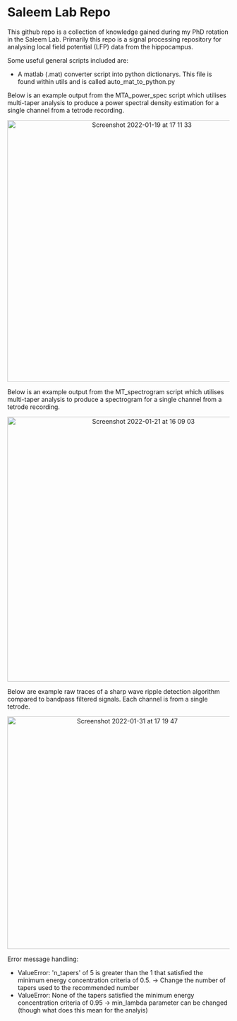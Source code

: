 # Saleem Lab Repo

This github repo is a collection of knowledge gained during my PhD rotation in the Saleem Lab. Primarily this repo is a signal processing repository for analysing local field potential (LFP) data from the hippocampus.

Some useful general scripts included are:
+ A matlab (.mat) converter script into python dictionarys. This file is found within utils and is called auto_mat_to_python.py

Below is an example output from the MTA_power_spec script which utilises multi-taper analysis to produce a power spectral density estimation for a single channel from a tetrode recording.

<p align="center">
  <img width="594" alt="Screenshot 2022-01-19 at 17 11 33" src="https://user-images.githubusercontent.com/22481774/150185078-69f7e938-2b90-4b9a-908c-fb21c8ac0793.png">
</p>

Below is an example output from the MT_spectrogram script which utilises multi-taper analysis to produce a spectrogram for a single channel from a tetrode recording.

<p align="center">
  <img width="601" alt="Screenshot 2022-01-21 at 16 09 03" src="https://user-images.githubusercontent.com/22481774/150560602-ded88fba-0434-4d21-a260-2c598f3c338c.png">
</p>

Below are example raw traces of a sharp wave ripple detection algorithm compared to bandpass filtered signals. Each channel is from a single tetrode.

<p align="center">
  <img width="528" alt="Screenshot 2022-01-31 at 17 19 47" src="https://user-images.githubusercontent.com/22481774/151986847-94992946-ac9d-48a3-a4e9-1c3248012d6e.png">
</p>

Error message handling:
+ ValueError: 'n_tapers' of 5 is greater than the 1 that satisfied the minimum energy concentration criteria of 0.5. -> Change the number of tapers used to the recommended number
+ ValueError: None of the tapers satisfied the minimum energy concentration criteria of 0.95 -> min_lambda parameter can be changed (though what does this mean for the analyis)
